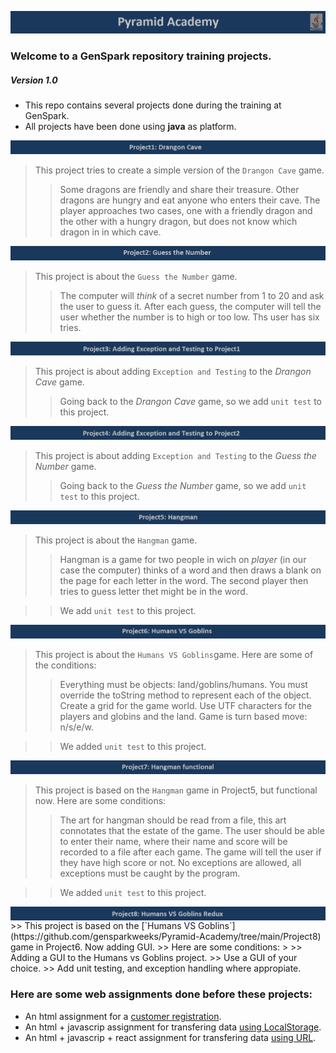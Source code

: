 ![Pyramid](/assets/images/PyramidAcademy1.png "Pyramid Academy")
### Welcome to a GenSpark repository training projects. 
##### Version 1.0

* This repo contains several projects done during the training at GenSpark.
* All projects have been done using __java__ as platform.

![Project1](/assets/images/p1-DragonCave.png " Drangon Cave")
> This project tries to create a simple version of the `Drangon Cave` game.
>
>> Some dragons are friendly and share their treasure. Other dragons are hungry and eat anyone who enters
their cave. The player approaches two cases, one with a friendly dragon and the other with a hungry 
dragon, but does not know which dragon in in which cave.

![Project2](/assets/images/p2-GuesstheNumber.png "Guess the Number")
> This project is about the `Guess the Number` game. 
>
>> The computer will _think_ of a secret number from 1 to 20 and ask the user to guess it. After each guess, the computer will tell the user 
whether the number is to high or too low. Ths user has six tries. 


![Project3](/assets/images/p3-AddingExcepandTest-DragonCave.png "Exception and Testing to Project1")
> This project is about adding `Exception and Testing` to the _Drangon Cave_ game.
> 
>> Going back to the _Drangon Cave_ game, so we add `unit test` to this project.


![Project4](/assets/images/p4-Testing-p1.png "Exception and Testing to Project1")
> This project is about adding `Exception and Testing` to the _Guess the Number_ game.
> 
>> Going back to the _Guess the Number_ game, so we add `unit test` to this project.


![Project5](/assets/images/p5-Hangman.png "Hangman")
> This project is about the `Hangman` game.
> 
>> Hangman is a game for two people in wich on _player_ (in our case the computer) thinks of a word and then draws
a blank on the page for each letter in the word. The second player then tries to guess letter thet might be
in the word.

>> We add `unit test` to this project.


![Project6](/assets/images/p6-HumansVSGoblins.png "Humans VS Goblins")
> This project is about the `Humans VS Goblins`game.
> Here are some of the conditions:
> 
>> Everything must be objects: land/goblins/humans.
>> You must override the toString method to represent each of the object.
>> Create a grid for the game world.
>> Use UTF characters for the players and globins and the land.
>> Game is turn based move: n/s/e/w.

>> We added `unit test` to this project.

![Project7](/assets/images/p7-Hangmanfunctional.png "Hangman Functional")
> This project is based on the `Hangman` game in Project5, but functional now.
> Here are some conditions:
> 
>> The art for hangman should be read from a file, this art connotates that
  the estate of the game.
>> The user should be able to enter their name, where their name and score will be
  recorded to a file after each game.
>> The game will tell the user if they have high score or not.
>> No exceptions are allowed, all exceptions must be caught by the program.

>> We added `unit test` to this project.

<img src="/assets/images/p8-HumansVSGoblinsRedux.png" alt="Markdown Monster icon" style="float: left; margin-right: 10px;" />
>> This project is based on the [`Humans VS Goblins`](https://github.com/gensparkweeks/Pyramid-Academy/tree/main/Project8) game in Project6. Now adding GUI.
>> Here are some conditions:
> 
>> Adding a GUI to the Humans vs Goblins project.
>> Use a GUI of your choice.
>> Add unit testing, and exception handling where appropiate.

### Here are some web assignments done before these projects:

* An html assignment for a [customer registration](https://github.com/gensparkweeks/01-CustomerRegistrationForm).
* An html + javascrip assignment for transfering data [using LocalStorage](https://github.com/gensparkweeks/02-Transfering-data-js).
* An html + javascrip + react assignment for transfering data [using URL](https://github.com/gensparkweeks/03-transfering-data-react).
